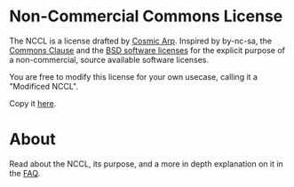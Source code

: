 # Non-Commercial Commons License
The NCCL is a license drafted by [Cosmic Arp](https://cosmicarp.com). Inspired by by-nc-sa, the [Commons Clause](https://github.com/fossas/commons-clause) and the [BSD software licenses](https://opensource.org/licenses) for the explicit purpose of a non-commercial, source available software licenses.

You are free to modify this license for your own usecase, calling it a "Modificed NCCL".

Copy it [here](https://raw.githubusercontent.com/maidnaut/nccl/refs/heads/main/LICENSE.md).

# About
Read about the NCCL, its purpose, and a more in depth explanation on it in the [FAQ](https://github.com/maidnaut/nccl/wiki/FAQ).
